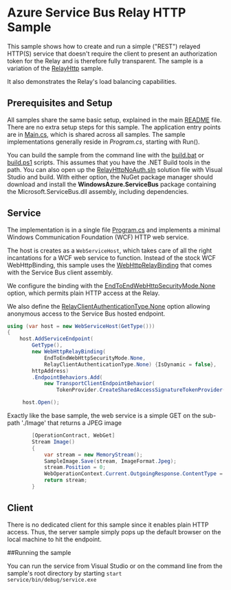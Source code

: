 # Azure Service Bus Relay HTTP Sample

This sample shows how to create and run a simple ("REST") relayed HTTP(S) service that doesn't require the 
client to present an authorization token for the Relay and is therefore fully transparent. The sample
is a variation of the [RelayHttp](../RelayHttp) sample.

It also demonstrates the Relay's load balancing capabilities.   

## Prerequisites and Setup

All samples share the same basic setup, explained in the main [README](../README.md) file. There are no extra setup steps for this sample.
The application entry points are in [Main.cs](../common/Main.md), which is shared across all samples. The sample implementations generally 
reside in *Program.cs*, starting with Run().    

You can build the sample from the command line with the [build.bat](build.bat) or [build.ps1](build.ps1) scripts. This assumes that you 
have the .NET Build tools in the path. You can also open up the [RelayHttpNoAuth.sln](RelayHttpNoAuth.sln) solution file with Visual Studio and build.
With either option, the NuGet package manager should download and install the **WindowsAzure.ServiceBus** package containing the 
Microsoft.ServiceBus.dll assembly, including dependencies.     

## Service

The implementation is in a single file [Program.cs](./service/Program.cs) and implements a minimal Windows Communication Foundation (WCF)
HTTP web service. 

The host is creates as a <code>WebServiceHost</code>, which takes care of all the right incantations for a WCF web service to function. Instead of
the stock WCF WebHttpBinding, this sample uses the [WebHttpRelayBinding](https://msdn.microsoft.com/library/azure/microsoft.servicebus.webhttprelaybinding.aspx) that comes with the Service Bus client assembly.

We configure the binding with the [EndToEndWebHttpSecurityMode.None](https://msdn.microsoft.com/library/microsoft.servicebus.endtoendwebhttpsecuritymode.aspx) option, which permits plain HTTP access at the Relay.

We also define the [RelayClientAuthenticationType.None](https://msdn.microsoft.com/library/microsoft.servicebus.relayclientauthenticationtype.aspx) option allowing anonymous access to the Service Bus hosted endpoint.  

```csharp
using (var host = new WebServiceHost(GetType()))
{
    host.AddServiceEndpoint(
        GetType(),
        new WebHttpRelayBinding(
            EndToEndWebHttpSecurityMode.None,
            RelayClientAuthenticationType.None) {IsDynamic = false},
        httpAddress)
        .EndpointBehaviors.Add(
            new TransportClientEndpointBehavior(
                TokenProvider.CreateSharedAccessSignatureTokenProvider(listenToken)));

     host.Open();
```

Exactly like the base sample, the web service is a simple GET on the sub-path './Image' that returns a JPEG image

```csharp
        [OperationContract, WebGet]
        Stream Image()
        {
            var stream = new MemoryStream();
            SampleImage.Save(stream, ImageFormat.Jpeg);
            stream.Position = 0;
            WebOperationContext.Current.OutgoingResponse.ContentType = "image/jpeg";
            return stream;
        }
```

## Client

There is no dedicated client for this sample since it enables plain HTTP access. Thus, the server sample
simply pops up the default browser on the local machine to hit the endpoint.

##Running the sample

You can run the service from Visual Studio or on the command line from the sample's root directory by starting <code>start service/bin/debug/service.exe</code> 
